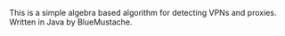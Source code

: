 This is a simple algebra based algorithm for detecting VPNs and proxies. Written in Java by BlueMustache.
